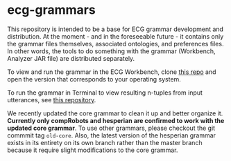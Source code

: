 # ecg-grammars

This repository is intended to be a base for ECG grammar development and distribution. At the moment - and in the foreseeable future - it contains only the grammar files themselves, associated ontologies, and preferences files. In other words, the tools to do something with the grammar (Workbench, Analyzer JAR file) are distributed separately.

To view and run the grammar in the ECG Workbench, clone <a href=https://github.com/icsi-berkeley/workbench-release>this repo</a> and open the version that corresponds to your operating system.

To run the grammar in Terminal to view resulting n-tuples from input utterances, see <a href=https://github.com/icsi-berkeley/framework-code>this repository</a>.

We recently updated the core grammar to clean it up and better organize it. **Currently only compRobots and hesperian are confirmed to work with the updated core grammar**. To use other grammars, please checkout the git commmit tag `old-core`. Also, the latest version of the hesperian grammar exists in its entirety on its own branch rather than the master branch because it require slight modifications to the core grammar.
